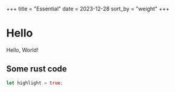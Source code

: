 +++
title = "Essential"
date = 2023-12-28
sort_by = "weight"
+++

# Hello

Hello, World!

## Some rust code
```rust
let highlight = true;
```
